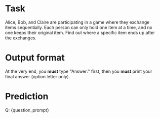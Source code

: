 # Task
Alice, Bob, and Claire are participating in a game where they exchange items sequentially. Each person can only hold one item at a time, and no one keeps their original item. Find out where a specific item ends up after the exchanges.

# Output format
At the very end, you **must** type "Answer:" first, then you **must** print your final answer (option letter only).

# Prediction
Q: {question_prompt}